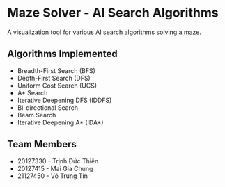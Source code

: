 # Maze Solver - AI Search Algorithms

A visualization tool for various AI search algorithms solving a maze.

## Algorithms Implemented

- Breadth-First Search (BFS)
- Depth-First Search (DFS)
- Uniform Cost Search (UCS)
- A* Search
- Iterative Deepening DFS (IDDFS)
- Bi-directional Search
- Beam Search
- Iterative Deepening A* (IDA*)

## Team Members

- 20127330 - Trịnh Đức Thiên
- 20127415 - Mai Gia Chung
- 21127450 - Võ Trung Tín

